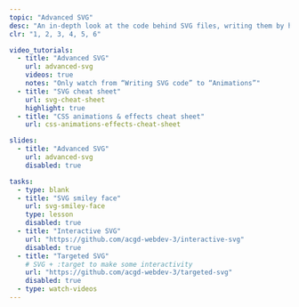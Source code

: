 ```yaml
---
topic: "Advanced SVG"
desc: "An in-depth look at the code behind SVG files, writing them by hand, and adding effects to them."
clr: "1, 2, 3, 4, 5, 6"

video_tutorials:
  - title: "Advanced SVG"
    url: advanced-svg
    videos: true
    notes: "Only watch from “Writing SVG code” to “Animations”"
  - title: "SVG cheat sheet"
    url: svg-cheat-sheet
    highlight: true
  - title: "CSS animations & effects cheat sheet"
    url: css-animations-effects-cheat-sheet

slides:
  - title: "Advanced SVG"
    url: advanced-svg
    disabled: true

tasks:
  - type: blank
  - title: "SVG smiley face"
    url: svg-smiley-face
    type: lesson
    disabled: true
  - title: "Interactive SVG"
    url: "https://github.com/acgd-webdev-3/interactive-svg"
    disabled: true
  - title: "Targeted SVG"
    # SVG + :target to make some interactivity
    url: "https://github.com/acgd-webdev-3/targeted-svg"
    disabled: true
  - type: watch-videos
---
```

